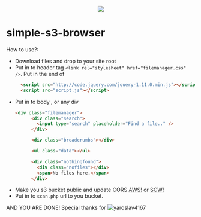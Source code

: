 <p align='center'><image src="https://github.com/MuffinKing-jpeg/simple-s3-browser/raw/master/ssb.png" /></p>

# simple-s3-browser

How to use?:
* Download files and drop to your site root
* Put in to header tag `<link rel="stylesheet" href="filemanager.css" />`.  Put in the end of <body>
  ```html
    <script src="http://code.jquery.com/jquery-1.11.0.min.js"></script>
    <script src="script.js"></script>
  ```
* Put in to body , or any div
  ```html
  <div class="filemanager">
        <div class="search">
          <input type="search" placeholder="Find a file.." />
        </div>

        <div class="breadcrumbs"></div>

        <ul class="data"></ul>

        <div class="nothingfound">
          <div class="nofiles"></div>
          <span>No files here.</span>
        </div>
    ```
* Make you s3 bucket public and update CORS [AWS!](https://aws.amazon.com/premiumsupport/knowledge-center/read-access-objects-s3-bucket/) or [SCW!](https://www.scaleway.com/en/docs/object-storage-cors/)
* Put in to `scan.php` url to you bucket.

AND YOU ARE DONE!
Special thanks for ![yaroslav4167](https://github.com/yaroslav4167)
